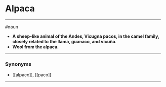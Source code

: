 # Alpaca
---
#noun
- **A sheep-like animal of the Andes, Vicugna pacos, in the camel family, closely related to the llama, guanaco, and vicuña.**
- **Wool from the alpaca.**
---
### Synonyms
- [[alpaco]], [[paco]]
---
